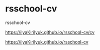 # rsschool-cv
rsschool-cv

https://ilyaKirilyuk.github.io/rsschool-cv/cv

https://ilyaKirilyuk.github.io/rsschool-cv